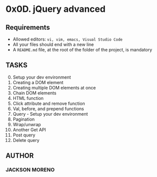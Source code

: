 # 0x0D. jQuery advanced

## Requirements

+ Allowed editors: `vi, vim, emacs, Visual Studio Code`
+ All your files should end with a new line
+ A `README.md` file, at the root of the folder of the project, is mandatory

## TASKS

0. Setup your dev environment
1. Creating a DOM element
2. Creating multiple DOM elements at once
3. Chain DOM elements
4. HTML function
5. Click attribute and remove function
6. Val, before, and prepend functions
7. Query - Setup your dev environment
8. Pagination
9. Wrap/unwrap
10. Another Get API
11. Post query
12. Delete query

## AUTHOR

### JACKSON MORENO
